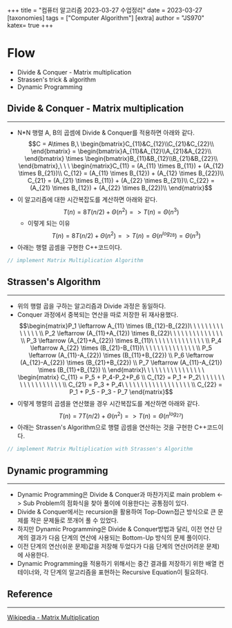 +++
title = "컴퓨터 알고리즘 2023-03-27 수업정리"
date = 2023-03-27
[taxonomies]
tags = ["Computer Algorithm"]
[extra]
author = "JS970"
katex= true
+++
# Flow
- Divide & Conquer - Matrix multiplication
- Strassen's trick & algorithm
- Dynamic Programming

## Divide & Conquer - Matrix multiplication
---
- N\*N 행렬 A, B의 곱셈에 Divide & Conquer를 적용하면 아래와 같다.$$C = A\times B,\ \begin{bmatrix}C_{11}&C_{12}\\C_{21}&C_{22}\\ \end{bmatrix} = \begin{bmatrix}A_{11}&A_{12}\\A_{21}&A_{22}\\ \end{bmatrix} \times \begin{bmatrix}B_{11}&B_{12}\\B_{21}&B_{22}\\ \end{bmatrix},\ \ \  \begin{matrix}C_{11} = (A_{11} \times B_{11}) + (A_{12} \times B_{21})\\ C_{12} = (A_{11} \times B_{12}) + (A_{12} \times B_{22})\\ C_{21} = (A_{21} \times B_{11}) + (A_{22} \times B_{21})\\ C_{22} = (A_{21} \times B_{12}) + (A_{22} \times B_{22})\\ \end{matrix}$$
- 이 알고리즘에 대한 시간복잡도를 계산하면 아래와 같다.$$T(n) = 8T(n/2) + \Theta(n^2) => T(n) = \Theta(n^3)$$
	- 이렇게 되는 이유$$T(n) = 8T(n/2) + \Theta(n^2) => T(n) = \Theta(n^{log_28}) = \Theta(n^3)$$
- 아래는 행렬 곱셈을 구현한 C++코드이다.
```C++
// implement Matrix Multiplication Algorithm
```

## Strassen's Algorithm
---
- 위의 행렬 곱을 구하는 알고리즘과 Divide 과정은 동일하다.
- Conquer 과정에서 중복되는 연산을 따로 저장한 뒤 재사용했다.$$\begin{matrix}P_1 \leftarrow A_{11} \times (B_{12}-B_{22})\ \ \ \ \ \ \ \ \ \ \ \ \ \  \\ P_2 \leftarrow (A_{11}+A_{12}) \times B_{22}\ \ \ \ \ \ \ \ \ \ \ \ \ \  \\ P_3 \leftarrow (A_{21}+A_{22}) \times B_{11}\ \ \ \ \ \ \ \ \ \ \ \ \ \  \\ P_4 \leftarrow A_{22} \times (B_{21}-B_{11})\ \ \ \ \ \ \ \ \ \ \ \ \ \ \\ P_5 \leftarrow (A_{11}-A_{22}) \times (B_{11}+B_{22}) \\ P_6 \leftarrow (A_{12}-A_{22}) \times (B_{21}+B_{22}) \\ P_7 \leftarrow (A_{11}-A_{21}) \times (B_{11}+B_{12}) \\ \end{matrix}\ \ \ \ \ \ \ \ \ \ \ \ \ \ \ \ \begin{matrix} C_{11} = P_5 + P_4-P_2+P_6 \\ C_{12} = P_1 + P_2\ \ \ \ \ \ \ \ \ \ \ \ \ \ \ \ \ \ \\ C_{21} = P_3 + P_4\ \ \ \ \ \ \ \ \ \ \ \ \ \ \ \ \ \  \\ C_{22} = P_1 + P_5 - P_3 - P_7 \end{matrix}$$
- 이렇게 행렬의 곱셈을 연산했을 경우 시간복잡도를 계산하면 아래와 같다.$$T(n) = 7T(n/2) + \Theta(n^2) => T(n) = \Theta(n^{log_27})$$
- 아래는 Strassen's Algorithm으로 행렬 곱셈을 연산하는 것을 구현한 C++코드이다.
```C++
// implement Matrix Multiplication with Strassen's Algorithm
```

## Dynamic programming
---
- Dynamic Programming은 Divide & Conquer과 마찬가지로 main problem <-> Sub Problem의 점화식을 찾아 풀이에 이용한다는 공통점이 있다.
- Divide & Conquer에서는 recursion을 활용하여 Top-Down접근 방식으로 큰 문제를 작은 문제들로 쪼개어 풀 수 있었다.
- 하지만 Dynamic Programming은 Divide & Conquer방법과 달리, 이전 연산 단계의 결과가 다음 단계의 연산에 사용되는 Bottom-Up 방식의 문제 풀이이다.
- 이전 단계의 연산(쉬운 문제)값을 저장해 두었다가 다음 단계의 연산(어려운 문제)에 사용한다.
- Dynamic Programming을 적용하기 위해서는 중간 결과를 저장하기 위한 배열 컨테이너와, 각 단계의 알고리즘을 표현하는 Recursive Equation이 필요하다.

## Reference
---
[Wikipedia - Matrix Multiplication](https://en.wikipedia.org/wiki/Computational_complexity_of_matrix_multiplication)